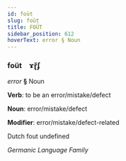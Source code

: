 ```yaml
---
id: foüt
slug: foüt
title: FOÜT
sidebar_position: 612
hoverText: error § Noun
---
```


### foüt&emsp;<span kind="abugida">ɤɽ̆ʄ</span>

*error* **§** Noun

**Verb**: to be an error/mistake/defect

**Noun**: error/mistake/defect

**Modifier**: error/mistake/defect-related

Dutch fout undefined

*Germanic Language Family*